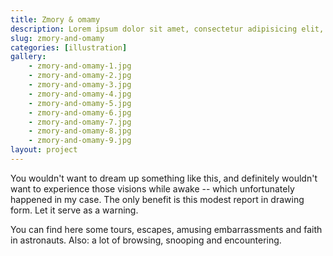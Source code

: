 ```yaml
---
title: Zmory & omamy
description: Lorem ipsum dolor sit amet, consectetur adipisicing elit, sed do eiusmod tempor incididunt ut labore et dolore magna aliqua.
slug: zmory-and-omamy
categories: [illustration]
gallery:
    - zmory-and-omamy-1.jpg
    - zmory-and-omamy-2.jpg
    - zmory-and-omamy-3.jpg
    - zmory-and-omamy-4.jpg
    - zmory-and-omamy-5.jpg
    - zmory-and-omamy-6.jpg
    - zmory-and-omamy-7.jpg
    - zmory-and-omamy-8.jpg
    - zmory-and-omamy-9.jpg
layout: project
---
```


You wouldn't want to dream up something like this, and definitely wouldn't want to experience those visions while awake -- which unfortunately happened in my case. The only benefit is this modest report in drawing form. Let it serve as a warning.

You can find here some tours, escapes, amusing embarrassments and faith in astronauts. Also: a lot of browsing, snooping and encountering.
